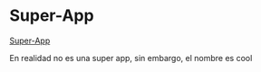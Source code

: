 # Super-App
[Super-App](https://jonniermartinez.github.io/Super-App/)

En realidad no es una super app, sin embargo, el nombre es cool

